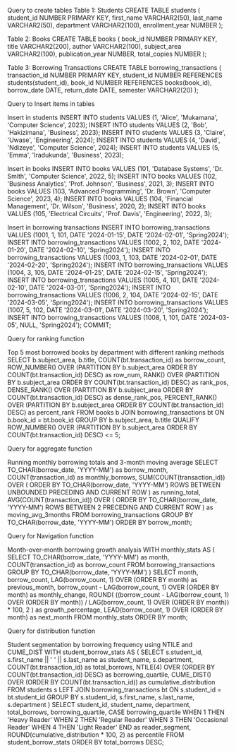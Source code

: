 Query to create tables
 Table 1: Students
CREATE TABLE students (
    student_id NUMBER PRIMARY KEY,
    first_name VARCHAR2(50),
    last_name VARCHAR2(50),
    department VARCHAR2(100),
    enrollment_year NUMBER
);

Table 2: Books
CREATE TABLE books (
    book_id NUMBER PRIMARY KEY,
    title VARCHAR2(200),
    author VARCHAR2(100),
    subject_area VARCHAR2(100),
    publication_year NUMBER,
    total_copies NUMBER
);

Table 3: Borrowing Transactions
CREATE TABLE borrowing_transactions (
    transaction_id NUMBER PRIMARY KEY,
    student_id NUMBER REFERENCES students(student_id),
    book_id NUMBER REFERENCES books(book_id),
    borrow_date DATE,
    return_date DATE,
    semester VARCHAR2(20)
);


Query to Insert items in tables

Insert in students
INSERT INTO students VALUES (1, 'Alice', 'Mukamana', 'Computer Science', 2023);
INSERT INTO students VALUES (2, 'Bob', 'Hakizimana', 'Business', 2023);
INSERT INTO students VALUES (3, 'Claire', 'Uwase', 'Engineering', 2024);
INSERT INTO students VALUES (4, 'David', 'Ndizeye', 'Computer Science', 2024);
INSERT INTO students VALUES (5, 'Emma', 'Iradukunda', 'Business', 2023);

Insert in  books
INSERT INTO books VALUES (101, 'Database Systems', 'Dr. Smith', 'Computer Science', 2022, 5);
INSERT INTO books VALUES (102, 'Business Analytics', 'Prof. Johnson', 'Business', 2021, 3);
INSERT INTO books VALUES (103, 'Advanced Programming', 'Dr. Brown', 'Computer Science', 2023, 4);
INSERT INTO books VALUES (104, 'Financial Management', 'Dr. Wilson', 'Business', 2020, 2);
INSERT INTO books VALUES (105, 'Electrical Circuits', 'Prof. Davis', 'Engineering', 2022, 3);

Insert in borrowing transactions
INSERT INTO borrowing_transactions VALUES (1001, 1, 101, DATE '2024-01-15', DATE '2024-02-01', 'Spring2024');
INSERT INTO borrowing_transactions VALUES (1002, 2, 102, DATE '2024-01-20', DATE '2024-02-10', 'Spring2024');
INSERT INTO borrowing_transactions VALUES (1003, 1, 103, DATE '2024-02-01', DATE '2024-02-20', 'Spring2024');
INSERT INTO borrowing_transactions VALUES (1004, 3, 105, DATE '2024-01-25', DATE '2024-02-15', 'Spring2024');
INSERT INTO borrowing_transactions VALUES (1005, 4, 101, DATE '2024-02-10', DATE '2024-03-01', 'Spring2024');
INSERT INTO borrowing_transactions VALUES (1006, 2, 104, DATE '2024-02-15', DATE '2024-03-05', 'Spring2024');
INSERT INTO borrowing_transactions VALUES (1007, 5, 102, DATE '2024-03-01', DATE '2024-03-20', 'Spring2024');
INSERT INTO borrowing_transactions VALUES (1008, 1, 101, DATE '2024-03-05', NULL, 'Spring2024');
COMMIT;

Query for ranking function

Top 5 most borrowed books by department with different ranking methods
SELECT 
    b.subject_area,
    b.title,
    COUNT(bt.transaction_id) as borrow_count,
    ROW_NUMBER() OVER (PARTITION BY b.subject_area ORDER BY COUNT(bt.transaction_id) DESC) as row_num,
    RANK() OVER (PARTITION BY b.subject_area ORDER BY COUNT(bt.transaction_id) DESC) as rank_pos,
    DENSE_RANK() OVER (PARTITION BY b.subject_area ORDER BY COUNT(bt.transaction_id) DESC) as dense_rank_pos,
    PERCENT_RANK() OVER (PARTITION BY b.subject_area ORDER BY COUNT(bt.transaction_id) DESC) as percent_rank
FROM books b
JOIN borrowing_transactions bt ON b.book_id = bt.book_id
GROUP BY b.subject_area, b.title
QUALIFY ROW_NUMBER() OVER (PARTITION BY b.subject_area ORDER BY COUNT(bt.transaction_id) DESC) <= 5;

Query for aggregate function

Running monthly borrowing totals and 3-month moving average
SELECT 
    TO_CHAR(borrow_date, 'YYYY-MM') as borrow_month,
    COUNT(transaction_id) as monthly_borrows,
    SUM(COUNT(transaction_id)) OVER (
        ORDER BY TO_CHAR(borrow_date, 'YYYY-MM') 
        ROWS BETWEEN UNBOUNDED PRECEDING AND CURRENT ROW
    ) as running_total,
    AVG(COUNT(transaction_id)) OVER (
        ORDER BY TO_CHAR(borrow_date, 'YYYY-MM')
        ROWS BETWEEN 2 PRECEDING AND CURRENT ROW
    ) as moving_avg_3months
FROM borrowing_transactions
GROUP BY TO_CHAR(borrow_date, 'YYYY-MM')
ORDER BY borrow_month;

Query for Navigation function

Month-over-month borrowing growth analysis
WITH monthly_stats AS (
    SELECT 
        TO_CHAR(borrow_date, 'YYYY-MM') as month,
        COUNT(transaction_id) as borrow_count
    FROM borrowing_transactions
    GROUP BY TO_CHAR(borrow_date, 'YYYY-MM')
)
SELECT 
    month,
    borrow_count,
    LAG(borrow_count, 1) OVER (ORDER BY month) as previous_month,
    borrow_count - LAG(borrow_count, 1) OVER (ORDER BY month) as monthly_change,
    ROUND(
        ((borrow_count - LAG(borrow_count, 1) OVER (ORDER BY month)) / 
        LAG(borrow_count, 1) OVER (ORDER BY month)) * 100, 2
    ) as growth_percentage,
    LEAD(borrow_count, 1) OVER (ORDER BY month) as next_month
FROM monthly_stats
ORDER BY month;

Query for distribution function

Student segmentation by borrowing frequency using NTILE and CUME_DIST
WITH student_borrow_stats AS (
    SELECT 
        s.student_id,
        s.first_name || ' ' || s.last_name as student_name,
        s.department,
        COUNT(bt.transaction_id) as total_borrows,
        NTILE(4) OVER (ORDER BY COUNT(bt.transaction_id) DESC) as borrowing_quartile,
        CUME_DIST() OVER (ORDER BY COUNT(bt.transaction_id)) as cumulative_distribution
    FROM students s
    LEFT JOIN borrowing_transactions bt ON s.student_id = bt.student_id
    GROUP BY s.student_id, s.first_name, s.last_name, s.department
)
SELECT 
    student_id,
    student_name,
    department,
    total_borrows,
    borrowing_quartile,
    CASE borrowing_quartile
        WHEN 1 THEN 'Heavy Reader'
        WHEN 2 THEN 'Regular Reader' 
        WHEN 3 THEN 'Occasional Reader'
        WHEN 4 THEN 'Light Reader'
    END as reader_segment,
    ROUND(cumulative_distribution * 100, 2) as percentile
FROM student_borrow_stats
ORDER BY total_borrows DESC;
